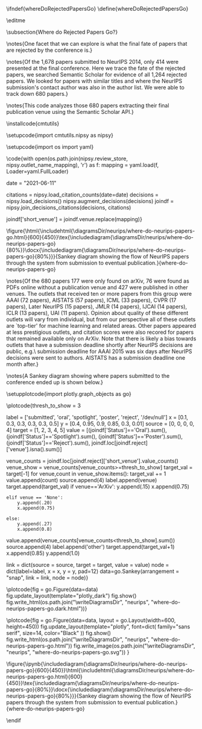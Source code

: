 \ifndef{whereDoRejectedPapersGo}
\define{whereDoRejectedPapersGo}

\editme

\subsection{Where do Rejected Papers Go?}

\notes{One facet that we can explore is what the final fate of papers that are rejected by the conference is.}


\notes{Of the 1,678 papers submitted to NeurIPS 2014, only 414 were presented
at the final conference. Here we trace the fate of the rejected papers, we searched Semantic Scholar
for evidence of all 1,264 rejected papers. We looked for papers with
similar titles and where the NeurIPS submission's contact author was
also in the author list. We were able to track down 680 papers.}

\notes{This code analyzes those 680 papers extracting their final publication venue using the Semantic Scholar API.}

\installcode{cmtutils}


\setupcode{import cmtutils.nipsy as nipsy}

\setupcode{import os
import yaml}

\code{with open(os.path.join(nipsy.review_store, nipsy.outlet_name_mapping), 'r') as f:
    mapping = yaml.load(f, Loader=yaml.FullLoader)

date = "2021-06-11"

citations = nipsy.load_citation_counts(date=date)
decisions = nipsy.load_decisions()
nipsy.augment_decisions(decisions)
joindf = nipsy.join_decisions_citations(decisions, citations)

joindf['short_venue'] = joindf.venue.replace(mapping)}


\figure{\html{\includehtml{\diagramsDir/neurips/where-do-neurips-papers-go.html}{600}{450}}\tex{\includediagram{\diagramsDir/neurips/where-do-neurips-papers-go}{80%}}\docx{\includediagram{\diagramsDir/neurips/where-do-neurips-papers-go}{80%}}}{Sankey diagram showing the flow of NeurIPS papers through the system from submission to eventual publication.}{where-do-neurips-papers-go}

\notes{Of the 680 papers 177 were only found on arXiv, 76 were found as PDFs online
without a publication venue and 427 were published in other
venues. The outlets that received ten or more papers from this group
were AAAI (72 papers), AISTATS (57 papers), ICML (33 papers), CVPR (17
papers), Later NeurIPS (15 papers), JMLR (14 papers), IJCAI (14
papers), ICLR (13 papers), UAI (11 papers).  Opinion about quality of
these different outlets will vary from individual, but from our
perspective all of these outlets are `top-tier' for machine learning
and related areas. Other papers appeared at less prestigious outlets, and citation scores were also recored for papers that remained available only on ArXiv.  Note that there is likely a bias towards outlets
that have a submission deadline shortly after NeurIPS decisions are
public, e.g.\ submission deadline for AAAI 2015 was six days after
NeurIPS decisions were sent to authors. AISTATS has a submission
deadline one month after.}

\notes{A Sankey diagram showing where papers
submitted to the conference ended up is shown below.}

\setupplotcode{import plotly.graph_objects as go}

\plotcode{thresh_to_show = 3

label = ['submitted', 'oral', 'spotlight', 'poster', 'reject', '/dev/null']
x = [0.1, 0.3, 0.3, 0.3, 0.3, 0.5]
y = [0.4, 0.95, 0.9, 0.85, 0.3, 0.01]
source = [0, 0, 0, 0, 4]
target = [1, 2, 3, 4, 5]
value = [(joindf['Status']=='Oral').sum(),
         (joindf['Status']=='Spotlight').sum(), 
         (joindf['Status']=='Poster').sum(),
         (joindf['Status']=='Reject').sum(),
        joindf.loc[joindf.reject]['venue'].isna().sum()]

venue_counts = joindf.loc[joindf.reject]['short_venue'].value_counts()
venue_show = venue_counts[venue_counts>=thresh_to_show]
target_val = target[-1]
for venue,count in venue_show.items():
    target_val += 1
    value.append(count)
    source.append(4)
    label.append(venue)
    target.append(target_val)
    if venue=='ArXiv':
        y.append(.15)
        x.append(0.75)
    
    elif venue == 'None':
        y.append(.20)
        x.append(0.75)

    else: 
        y.append(.27)
        x.append(0.8)
    

    
value.append(venue_counts[venue_counts<thresh_to_show].sum())
source.append(4)
label.append('other')
target.append(target_val+1)
x.append(0.85)
y.append(1.0)

link = dict(source = source, target = target, value = value)
node = dict(label=label,
            x = x,
            y = y,
            pad=12)
data=go.Sankey(arrangement = "snap",
                 link = link,
                 node = node)}

\plotcode{fig = go.Figure(data=data)
fig.update_layout(template="plotly_dark")
fig.show()
fig.write_html(os.path.join("\writeDiagramsDir", "neurips", "where-do-neurips-papers-go.dark.html"))}

\plotcode{fig = go.Figure(data=data,
                layout = go.Layout(width=600,
                height=450))
fig.update_layout(template="plotly", font=dict(
        family="sans serif",
        size=14,
        color="Black"
    ))
fig.show()
fig.write_html(os.path.join("\writeDiagramsDir", "neurips", "where-do-neurips-papers-go.html"))
fig.write_image(os.path.join("\writeDiagramsDir", "neurips", "where-do-neurips-papers-go.svg"))
}

\figure{\ipynb{\includediagram{\diagramsDir/neurips/where-do-neurips-papers-go}{600}{450}}\html{\includehtml{\diagramsDir/neurips/where-do-neurips-papers-go.html}{600}{450}}\tex{\includediagram{\diagramsDir/neurips/where-do-neurips-papers-go}{80%}}\docx{\includediagram{\diagramsDir/neurips/where-do-neurips-papers-go}{80%}}}{Sankey diagram showing the flow of NeurIPS papers through the system from submission to eventual publication.}{where-do-neurips-papers-go}

\endif
